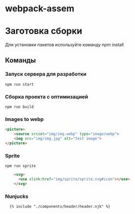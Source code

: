 # webpack-assem
# Заготовка сборки
Для установки пакетов используйте команду npm install

## Команды

### Запуск сервера для разработки
```shell
npm run start
```

### Сборка проекта с оптимизацией
```shell
npm run build
```

### Images to webp
````html
<picture>
    <source srcset="img/img.webp" type="image/webp">
    <img src="img/img.jpg" alt="test image">
</picture>
````

### Sprite
```shell
npm run sprite
```
```html
    <svg>
      <use xlink:href="img/sprite/sprite.svg#icon"></use>
    </svg>
```

### Nunjucks
```html
  {% include "./components/header/header.njk" %}
```
